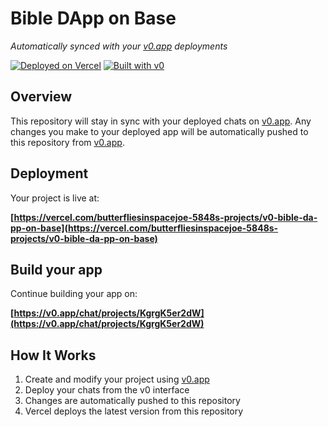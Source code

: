 # Bible DApp on Base

*Automatically synced with your [v0.app](https://v0.app) deployments*

[![Deployed on Vercel](https://img.shields.io/badge/Deployed%20on-Vercel-black?style=for-the-badge&logo=vercel)](https://vercel.com/butterfliesinspacejoe-5848s-projects/v0-bible-da-pp-on-base)
[![Built with v0](https://img.shields.io/badge/Built%20with-v0.app-black?style=for-the-badge)](https://v0.app/chat/projects/KgrgK5er2dW)

## Overview

This repository will stay in sync with your deployed chats on [v0.app](https://v0.app).
Any changes you make to your deployed app will be automatically pushed to this repository from [v0.app](https://v0.app).

## Deployment

Your project is live at:

**[https://vercel.com/butterfliesinspacejoe-5848s-projects/v0-bible-da-pp-on-base](https://vercel.com/butterfliesinspacejoe-5848s-projects/v0-bible-da-pp-on-base)**

## Build your app

Continue building your app on:

**[https://v0.app/chat/projects/KgrgK5er2dW](https://v0.app/chat/projects/KgrgK5er2dW)**

## How It Works

1. Create and modify your project using [v0.app](https://v0.app)
2. Deploy your chats from the v0 interface
3. Changes are automatically pushed to this repository
4. Vercel deploys the latest version from this repository